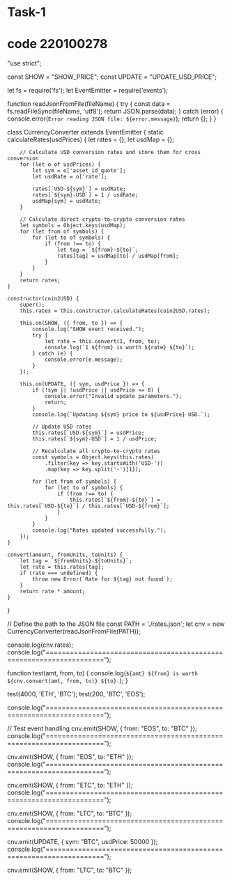 # Task-1
# code 220100278
"use strict";

const SHOW = "SHOW_PRICE";
const UPDATE = "UPDATE_USD_PRICE";

let fs = require('fs');
let EventEmitter = require('events');

function readJsonFromFile(fileName) {
    try {
        const data = fs.readFileSync(fileName, 'utf8');
        return JSON.parse(data);
    } catch (error) {
        console.error(`Error reading JSON file: ${error.message}`);
        return {};
    }
}

class CurrencyConverter extends EventEmitter {
    static calculateRates(usdPrices) {
        let rates = {};
        let usdMap = {};

        // Calculate USD conversion rates and store them for cross conversion
        for (let o of usdPrices) {
            let sym = o['asset_id_quote'];
            let usdRate = o['rate'];

            rates[`USD-${sym}`] = usdRate;
            rates[`${sym}-USD`] = 1 / usdRate;
            usdMap[sym] = usdRate;
        }

        // Calculate direct crypto-to-crypto conversion rates
        let symbols = Object.keys(usdMap);
        for (let from of symbols) {
            for (let to of symbols) {
                if (from !== to) {
                    let tag = `${from}-${to}`;
                    rates[tag] = usdMap[to] / usdMap[from];
                }
            }
        }
        return rates;
    }

    constructor(coin2USD) {
        super();
        this.rates = this.constructor.calculateRates(coin2USD.rates);

        this.on(SHOW, ({ from, to }) => {
            console.log("SHOW event received.");
            try {
                let rate = this.convert(1, from, to);
                console.log(`1 ${from} is worth ${rate} ${to}`);
            } catch (e) {
                console.error(e.message);
            }
        });

        this.on(UPDATE, ({ sym, usdPrice }) => {
            if (!sym || !usdPrice || usdPrice <= 0) {
                console.error("Invalid update parameters.");
                return;
            }
            console.log(`Updating ${sym} price to ${usdPrice} USD.`);
            
            // Update USD rates
            this.rates[`USD-${sym}`] = usdPrice;
            this.rates[`${sym}-USD`] = 1 / usdPrice;
            
            // Recalculate all crypto-to-crypto rates
            const symbols = Object.keys(this.rates)
                .filter(key => key.startsWith('USD-'))
                .map(key => key.split('-')[1]);
            
            for (let from of symbols) {
                for (let to of symbols) {
                    if (from !== to) {
                        this.rates[`${from}-${to}`] = this.rates[`USD-${to}`] / this.rates[`USD-${from}`];
                    }
                }
            }
            console.log("Rates updated successfully.");
        });
    }

    convert(amount, fromUnits, toUnits) {
        let tag = `${fromUnits}-${toUnits}`;
        let rate = this.rates[tag];
        if (rate === undefined) {
            throw new Error(`Rate for ${tag} not found`);
        }
        return rate * amount;
    }
}

// Define the path to the JSON file
const PATH = './rates.json';
let cnv = new CurrencyConverter(readJsonFromFile(PATH));

console.log(cnv.rates);
console.log("====================================================================");

function test(amt, from, to) {
    console.log(`${amt} ${from} is worth ${cnv.convert(amt, from, to)} ${to}.`);
}

test(4000, 'ETH', 'BTC');
test(200, 'BTC', 'EOS');

console.log("====================================================================");

// Test event handling
cnv.emit(SHOW, { from: "EOS", to: "BTC" });
console.log("====================================================================");

cnv.emit(SHOW, { from: "EOS", to: "ETH" });
console.log("====================================================================");

cnv.emit(SHOW, { from: "ETC", to: "ETH" });
console.log("====================================================================");

cnv.emit(SHOW, { from: "LTC", to: "BTC" });
console.log("====================================================================");

cnv.emit(UPDATE, { sym: "BTC", usdPrice: 50000 });
console.log("====================================================================");

cnv.emit(SHOW, { from: "LTC", to: "BTC" });
